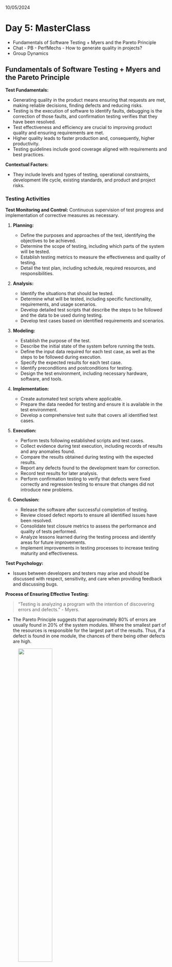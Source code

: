 10/05/2024

# Day 5: MasterClass

- Fundamentals of Software Testing + Myers and the Pareto Principle
- Chat - PB - PerfMechs - How to generate quality in projects?
- Group Dynamics

## Fundamentals of Software Testing + Myers and the Pareto Principle

**Test Fundamentals:**

- Generating quality in the product means ensuring that requests are met, making reliable decisions, finding defects and reducing risks.
- Testing is the execution of software to identify faults, debugging is the correction of those faults, and confirmation testing verifies that they have been resolved.
- Test effectiveness and efficiency are crucial to improving product quality and ensuring requirements are met.
- Higher quality leads to faster production and, consequently, higher productivity.
- Testing guidelines include good coverage aligned with requirements and best practices.

**Contextual Factors:**

- They include levels and types of testing, operational constraints, development life cycle, existing standards, and product and project risks.

### Testing Activities

**Test Monitoring and Control:** Continuous supervision of test progress and implementation of corrective measures as necessary.

1. **Planning:**

    - Define the purposes and approaches of the test, identifying the objectives to be achieved.
    - Determine the scope of testing, including which parts of the system will be tested.
    - Establish testing metrics to measure the effectiveness and quality of testing.
    - Detail the test plan, including schedule, required resources, and responsibilities.

2. **Analysis:**

    - Identify the situations that should be tested.
    - Determine what will be tested, including specific functionality, requirements, and usage scenarios.
    - Develop detailed test scripts that describe the steps to be followed and the data to be used during testing.
    - Develop test cases based on identified requirements and scenarios.

3. **Modeling:**

    - Establish the purpose of the test.
    - Describe the initial state of the system before running the tests.
    - Define the input data required for each test case, as well as the steps to be followed during execution.
    - Specify the expected results for each test case.
    - Identify preconditions and postconditions for testing.
    - Design the test environment, including necessary hardware, software, and tools.

4. **Implementation:**

    - Create automated test scripts where applicable.
    - Prepare the data needed for testing and ensure it is available in the test environment.
    - Develop a comprehensive test suite that covers all identified test cases.

5. **Execution:**

    - Perform tests following established scripts and test cases.
    - Collect evidence during test execution, including records of results and any anomalies found.
    - Compare the results obtained during testing with the expected results.
    - Report any defects found to the development team for correction.
    - Record test results for later analysis.
    - Perform confirmation testing to verify that defects were fixed correctly and regression testing to ensure that changes did not introduce new problems.

6. **Conclusion:**

    - Release the software after successful completion of testing.
    - Review closed defect reports to ensure all identified issues have been resolved.
    - Consolidate test closure metrics to assess the performance and quality of tests performed.
    - Analyze lessons learned during the testing process and identify areas for future improvements.
    - Implement improvements in testing processes to increase testing maturity and effectiveness.

**Test Psychology:**

- Issues between developers and testers may arise and should be discussed with respect, sensitivity, and care when providing feedback and discussing bugs.

**Process of Ensuring Effective Testing:**

> “Testing is analyzing a program with the intention of discovering errors and defects.” - Myers.

- The Pareto Principle suggests that approximately 80% of errors are usually found in 20% of the system modules. Where the smallest part of the resources is responsible for the largest part of the results. Thus, if a defect is found in one module, the chances of there being other defects are high.

<figure>   <img src="https://th.bing.com/th/id/OIP.BGP9uhjtn-NLp1jTrNzAUQHaEB?rs=1&amp;pid=ImgDetMain" width="50%"> </figure>

# Group dynamics:

Group 5:

- Victoria Yasmin Azevedo Valicelle
- Victor Belger
- Jorge Soares de Carvalho
- Edgar Rodrigues Lutterbach Neto

## How to generate quality in projects?

**QA Duties:**

- **Planning and Requirements Definition:**
    - Analyze and validate requirements.
    - Define acceptance criteria.
    - Write test cases.
- **Implementation and Development:**
    - Review code.
    - Testing during development (TDD).
    - Automate tests.
- **Tests:**
    - Perform manual and automated tests.
    - Report bugs.
    - Analyze the root cause of problems.
- **Launch and Monitoring:**
    - Participate in the pre-launch phase.
    - Monitor quality in production.
    - Suggest continuous improvements.
- **Quality Culture:**
    - Promote a culture of quality within the team.
    - Collaborate with other teams.
    - Learn and adapt.
- **Tools and Methodologies:**
    - Test management and automation tools.
    - Agile and risk-based testing methodologies.

**Practical example in the development of a mobile banking app:**

QA ensures the quality of the bank's mobile app through:

- **Analysis:**
    - Project contexts, functional requirements, supported platforms, security and target audience.
- **Automation:**
    - Creation of automated scripts for critical tests (login, transactions, queries).
- **Feedback:**
    - Establishing continuous communication with the development team to identify flaws and suggest improvements in the UX.

**Conclusion:**

QA is an essential professional for the success of any software project. Through their expertise and proactivity, QA ensures the delivery of high-quality products that meet customer needs and contribute to the company's growth.
